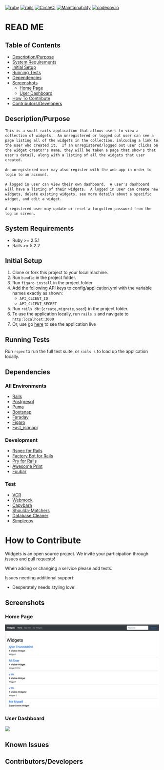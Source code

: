 [![ruby](https://img.shields.io/badge/ruby-v2.5.1-red.svg)](https://www.ruby-lang.org/en/)
[![rails](https://img.shields.io/badge/rails-v5.2.2-orange.svg)](https://rubyonrails.org/)
[![CircleCI](https://circleci.com/gh/hbellows/smooth_move.svg?style=svg)](https://circleci.com/gh/hbellows/smooth_move)
[![Maintainability](https://api.codeclimate.com/v1/badges/62d8a795fc71cc751823/maintainability)](https://codeclimate.com/github/hbellows/smooth_move/maintainability)
[![codecov.io](https://codecov.io/gh/hbellows/smooth_move/branch/master/graph/badge.svg)](https://codecov.io/gh/hbellows/smooth_move)

# READ ME


## Table of Contents

* [Description/Purpose](#descriptionpurpose)
* [System Requirements](#system-requirements)
* [Initial Setup](#initial-setup)
* [Running Tests](#running-tests)
* [Dependencies](#dependencies)
* [Screenshots](#screenshots)
    * [Home Page](#home-page)
    * [User Dashboard](#user-dashboard)
* [How To Contribute](#how-to-contribute)
* [Contributors/Developers](#contributorsdevelopers)

## Description/Purpose

```
This is a small rails application that allows users to view a collection of widgets.  An unregistered or logged out user can see a page listing all of the widgets in the collection, inlcuding a link to the user who created it.  If an unregistered/logged out user clicks on the widget creator's name, they will be taken a page that show's that user's detail, along with a listing of all the widgets that user created.

An unregistered user may also register with the web app in order to login to an account.

A logged in user can view their own dashboard.  A user's dashboard will have a listing of their widgets.  A logged in user can create new widgets, delete existing widgets, see more details about a specific widget, and edit a widget.  

A registered user may update or reset a forgotten password from the log in screen.
```

## System Requirements
 - Ruby >= 2.5.1
 - Rails >= 5.2.2
## Initial Setup
1. Clone or fork this project to your local machine.
2. Run `bundle` in the project folder.
3. Run `figaro install` in the project folder.
4. Add the following API keys to config/application.yml with the variable names exactly as shown:
    - `API_CLIENT_ID`
    - `API_CLIENT_SECRET`
5. Run `rails db:{create,migrate,seed}` in the project folder.
6. To use the application locally, run `rails s` and navigate to `http:localhost:3000`
7. Or, use go [here]() to see the application live
## Running Tests
Run `rspec` to run the full test suite, or `rails s` to load up the application locally.
## Dependencies
 ### All Environments

 - [Rails](https://guides.rubyonrails.org/)
 - [Postgresql](https://www.postgresql.org/)
 - [Puma](https://github.com/puma/puma)
 - [Bootsnap](https://github.com/Shopify/bootsnap)
 - [Faraday](https://github.com/lostisland/faraday)
 - [Figaro](https://github.com/laserlemon/figaro)
 - [Fast_jsonapi](https://github.com/Netflix/fast_jsonapi)

 ### Development
 - [Rspec for Rails](https://github.com/rspec/rspec-rails)
 - [Factory Bot for Rails](https://github.com/thoughtbot/factory_bot_rails)
 - [Pry for Rails](https://github.com/rweng/pry-rails)
 - [Awesome Print](https://github.com/awesome-print/awesome_print)
 - [Fuubar](https://github.com/thekompanee/fuubar)
 
 ### Test
 - [VCR](https://github.com/vcr/vcr)
 - [Webmock](https://github.com/bblimke/webmock)
 - [Capybara](https://github.com/teamcapybara/capybara)
 - [Shoulda-Matchers](https://github.com/thoughtbot/shoulda-matchers)
 - [Database Cleaner](https://github.com/DatabaseCleaner/database_cleaner)
 - [Simplecov](https://github.com/colszowka/simplecov)
  
# How to Contribute
Widgets is an open source project. We invite your participation through issues and pull requests! 

When adding or changing a service please add tests.

Issues needing additional support:
- Desperately needs styling love!

## Screenshots
### Home Page

<img src="./screenshots/home_view.png">


### User Dashboard

<img src="./screenshots/user_dashboard.png">

## Known Issues

## Contributors/Developers